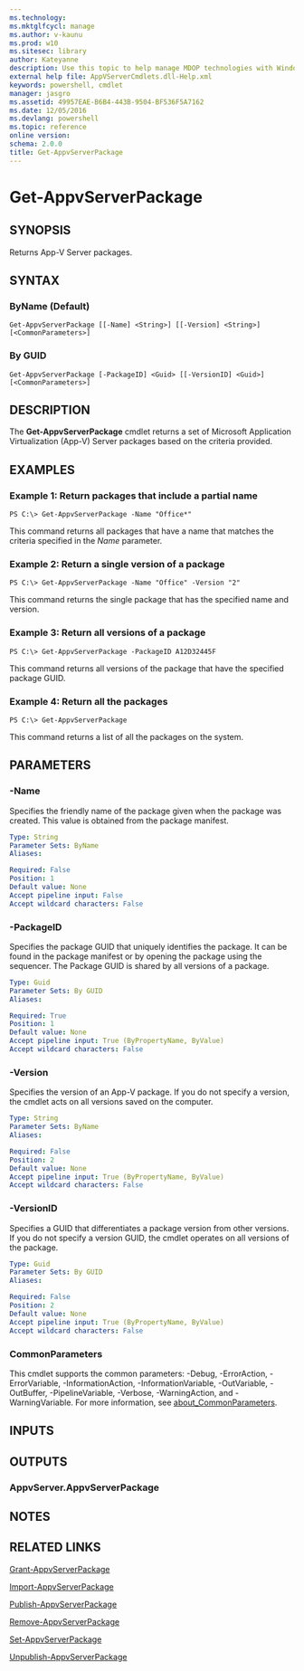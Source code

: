 ```yaml
---
ms.technology: 
ms.mktglfcycl: manage
ms.author: v-kaunu
ms.prod: w10
ms.sitesec: library
author: Kateyanne
description: Use this topic to help manage MDOP technologies with Windows PowerShell.
external help file: AppVServerCmdlets.dll-Help.xml
keywords: powershell, cmdlet
manager: jasgro 
ms.assetid: 49957EAE-B6B4-443B-9504-BF536F5A7162
ms.date: 12/05/2016
ms.devlang: powershell
ms.topic: reference
online version: 
schema: 2.0.0
title: Get-AppvServerPackage
---
```


# Get-AppvServerPackage

## SYNOPSIS
Returns App-V Server packages.

## SYNTAX

### ByName (Default)
```
Get-AppvServerPackage [[-Name] <String>] [[-Version] <String>] [<CommonParameters>]
```

### By GUID
```
Get-AppvServerPackage [-PackageID] <Guid> [[-VersionID] <Guid>] [<CommonParameters>]
```

## DESCRIPTION
The **Get-AppvServerPackage** cmdlet returns a set of Microsoft Application Virtualization (App-V) Server packages based on the criteria provided.

## EXAMPLES

### Example 1: Return packages that include a partial name
```
PS C:\> Get-AppvServerPackage -Name "Office*"
```

This command returns all packages that have a name that matches the criteria specified in the *Name* parameter.

### Example 2: Return a single version of a package
```
PS C:\> Get-AppvServerPackage -Name "Office" -Version "2"
```

This command returns the single package that has the specified name and version.

### Example 3: Return all versions of a package
```
PS C:\> Get-AppvServerPackage -PackageID A12D32445F
```

This command returns all versions of the package that have the specified package GUID.

### Example 4: Return all the packages
```
PS C:\> Get-AppvServerPackage
```

This command returns a list of all the packages on the system.

## PARAMETERS

### -Name
Specifies the friendly name of the package given when the package was created.
This value is obtained from the package manifest.

```yaml
Type: String
Parameter Sets: ByName
Aliases: 

Required: False
Position: 1
Default value: None
Accept pipeline input: False
Accept wildcard characters: False
```

### -PackageID
Specifies the package GUID that uniquely identifies the package.
It can be found in the package manifest or by opening the package using the sequencer.
The Package GUID is shared by all versions of a package.

```yaml
Type: Guid
Parameter Sets: By GUID
Aliases: 

Required: True
Position: 1
Default value: None
Accept pipeline input: True (ByPropertyName, ByValue)
Accept wildcard characters: False
```

### -Version
Specifies the version of an App-V package.
If you do not specify a version, the cmdlet acts on all versions saved on the computer.

```yaml
Type: String
Parameter Sets: ByName
Aliases: 

Required: False
Position: 2
Default value: None
Accept pipeline input: True (ByPropertyName, ByValue)
Accept wildcard characters: False
```

### -VersionID
Specifies a GUID that differentiates a package version from other versions.
If you do not specify a version GUID, the cmdlet operates on all versions of the package.

```yaml
Type: Guid
Parameter Sets: By GUID
Aliases: 

Required: False
Position: 2
Default value: None
Accept pipeline input: True (ByPropertyName, ByValue)
Accept wildcard characters: False
```

### CommonParameters
This cmdlet supports the common parameters: -Debug, -ErrorAction, -ErrorVariable, -InformationAction, -InformationVariable, -OutVariable, -OutBuffer, -PipelineVariable, -Verbose, -WarningAction, and -WarningVariable. For more information, see [about_CommonParameters](https://go.microsoft.com/fwlink/?LinkID=113216).

## INPUTS

## OUTPUTS

### AppvServer.AppvServerPackage

## NOTES

## RELATED LINKS

[Grant-AppvServerPackage](./Grant-AppvServerPackage.md)

[Import-AppvServerPackage](./Import-AppvServerPackage.md)

[Publish-AppvServerPackage](./Publish-AppvServerPackage.md)

[Remove-AppvServerPackage](./Remove-AppvServerPackage.md)

[Set-AppvServerPackage](./Set-AppvServerPackage.md)

[Unpublish-AppvServerPackage](./Unpublish-AppvServerPackage.md)


